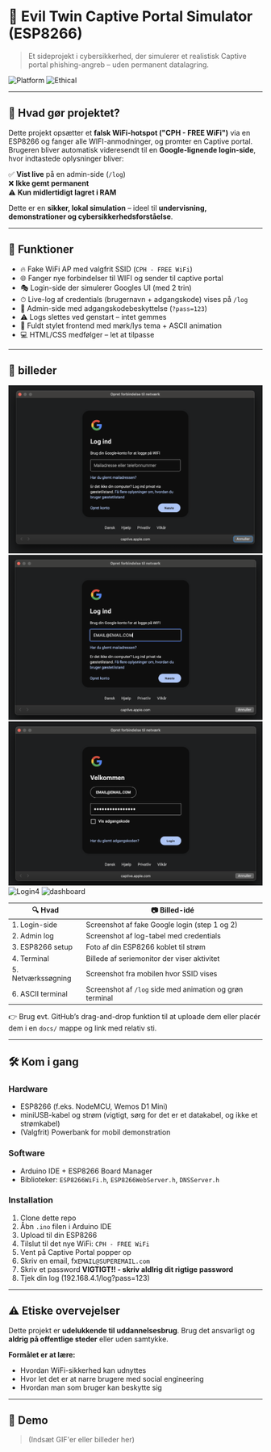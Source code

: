 # 🎯 Evil Twin Captive Portal Simulator (ESP8266)

> Et sideprojekt i cybersikkerhed, der simulerer et realistisk Captive portal phishing-angreb – uden permanent datalagring.

![Platform](https://img.shields.io/badge/platform-ESP8266-blue)
![Ethical](https://img.shields.io/badge/purpose-education-yellow)

---

## 📡 Hvad gør projektet?

Dette projekt opsætter et **falsk WiFi-hotspot ("CPH - FREE WiFi")** via en ESP8266 og fanger alle WIFI-anmodninger, og promter en Captive portal. Brugeren bliver automatisk videresendt til en **Google-lignende login-side**, hvor indtastede oplysninger bliver:

✅ **Vist live** på en admin-side (`/log`)  
❌ **Ikke gemt permanent**  
⚠️ **Kun midlertidigt lagret i RAM**

Dette er en **sikker, lokal simulation** – ideel til **undervisning, demonstrationer og cybersikkerhedsforståelse**.

---

## 🔐 Funktioner

- 🔥 Fake WiFi AP med valgfrit SSID (`CPH - FREE WiFi`)
- 🌐 Fanger nye forbindelser til WIFI og sender til captive portal
- 🎭 Login-side der simulerer Googles UI (med 2 trin)
- ⏱ Live-log af credentials (brugernavn + adgangskode) vises på `/log`
- 🧠 Admin-side med adgangskodebeskyttelse (`?pass=123`)
- ⚠️ Logs slettes ved genstart – intet gemmes
- 🎨 Fuldt stylet frontend med mørk/lys tema + ASCII animation
- 💻 HTML/CSS medfølger – let at tilpasse

---

## 📸 billeder




![Login1](IMG/CP1.png)
![Login2](IMG/CP2.png)
![Login3](IMG/CP3.png)
![Login4](IMG/CP14.png)
![dashboard](IMG/Dash.png)

| 🔍 Hvad | 📷 Billed-idé |
|--------|----------------|
| 1. Login-side | Screenshot af fake Google login (step 1 og 2) |
| 2. Admin log | Screenshot af log-tabel med credentials |
| 3. ESP8266 setup | Foto af din ESP8266 koblet til strøm |
| 4. Terminal | Billede af seriemonitor der viser aktivitet |
| 5. Netværkssøgning | Screenshot fra mobilen hvor SSID vises |
| 6. ASCII terminal | Screenshot af `/log` side med animation og grøn terminal |

👉 Brug evt. GitHub’s drag-and-drop funktion til at uploade dem eller placér dem i en `docs/` mappe og link med relativ sti.

---

## 🛠️ Kom i gang

### Hardware
- ESP8266 (f.eks. NodeMCU, Wemos D1 Mini)
- miniUSB-kabel og strøm (vigtigt, sørg for det er et datakabel, og ikke et strømkabel)
- (Valgfrit) Powerbank for mobil demonstration

### Software
- Arduino IDE + ESP8266 Board Manager
- Biblioteker: `ESP8266WiFi.h`, `ESP8266WebServer.h`, `DNSServer.h`

### Installation
1. Clone dette repo
2. Åbn `.ino` filen i Arduino IDE
3. Upload til din ESP8266
4. Tilslut til det nye WiFi: `CPH - FREE WiFi`
5. Vent på Captive Portal popper op
6. Skriv en email, fx`EMAIL@SUPEREMAIL.com`
7. Skriv et password **VIGTIGT!! - skriv aldlrig dit rigtige password**
8. Tjek din log (192.168.4.1/log?pass=123)

---

## ⚠️ Etiske overvejelser

Dette projekt er **udelukkende til uddannelsesbrug**. Brug det ansvarligt og **aldrig på offentlige steder** eller uden samtykke.

**Formålet er at lære:**
- Hvordan WiFi-sikkerhed kan udnyttes
- Hvor let det er at narre brugere med social engineering
- Hvordan man som bruger kan beskytte sig

---

## 👀 Demo

> (Indsæt GIF'er eller billeder her)
